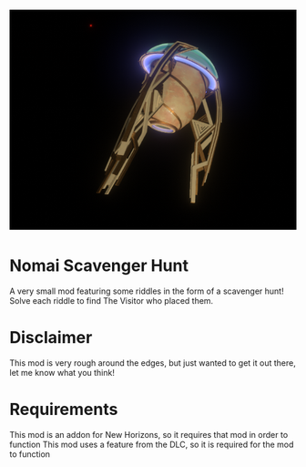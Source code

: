 # ![Boreas.ScavengerHunt](assets/banner_image.PNG)

# Nomai Scavenger Hunt

A very small mod featuring some riddles in the form of a scavenger hunt! Solve each riddle to find The Visitor who placed them.

# Disclaimer
This mod is very rough around the edges, but just wanted to get it out there, let me know what you think!

# Requirements
This mod is an addon for New Horizons, so it requires that mod in order to function
This mod uses a feature from the DLC, so it is required for the mod to function
